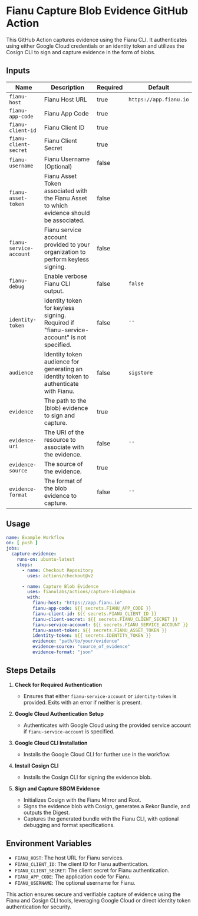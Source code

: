 # Fianu Capture Blob Evidence GitHub Action

This GitHub Action captures evidence using the Fianu CLI. It authenticates using either Google Cloud credentials or an
identity token and utilizes the Cosign CLI to sign and capture evidence in the form of blobs.

## Inputs

| Name                    | Description                                                                               | Required | Default                |
|-------------------------|-------------------------------------------------------------------------------------------|----------|------------------------|
| `fianu-host`            | Fianu Host URL                                                                            | true     | `https://app.fianu.io` |
| `fianu-app-code`        | Fianu App Code                                                                            | true     |                        |
| `fianu-client-id`       | Fianu Client ID                                                                           | true     |                        |
| `fianu-client-secret`   | Fianu Client Secret                                                                       | true     |                        |
| `fianu-username`        | Fianu Username (Optional)                                                                 | false    |                        |
| `fianu-asset-token`     | Fianu Asset Token associated with the Fianu Asset to which evidence should be associated. | false    |                        |
| `fianu-service-account` | Fianu service account provided to your organization to perform keyless signing.           | false    |                        |
| `fianu-debug`           | Enable verbose Fianu CLI output.                                                          | false    | `false`                |
| `identity-token`        | Identity token for keyless signing. Required if "fianu-service-account" is not specified. | false    | `''`                   |
| `audience`              | Identity token audience for generating an identity token to authenticate with Fianu.      | false    | `sigstore`             |
| `evidence`              | The path to the (blob) evidence to sign and capture.                                      | true     |                        |
| `evidence-uri`          | The URI of the resource to associate with the evidence.                                   | false    | `''`                   |
| `evidence-source`       | The source of the evidence.                                                               | true     |                        |
| `evidence-format`       | The format of the blob evidence to capture.                                               | false    | `''`                   |

## Usage

```yaml
name: Example Workflow
on: [ push ]
jobs:
  capture-evidence:
    runs-on: ubuntu-latest
    steps:
      - name: Checkout Repository
        uses: actions/checkout@v2

      - name: Capture Blob Evidence
        uses: fianulabs/actions/capture-blob@main
        with:
          fianu-host: "https://app.fianu.io"
          fianu-app-code: ${{ secrets.FIANU_APP_CODE }}
          fianu-client-id: ${{ secrets.FIANU_CLIENT_ID }}
          fianu-client-secret: ${{ secrets.FIANU_CLIENT_SECRET }}
          fianu-service-account: ${{ secrets.FIANU_SERVICE_ACCOUNT }}
          fianu-asset-token: ${{ secrets.FIANU_ASSET_TOKEN }}
          identity-token: ${{ secrets.IDENTITY_TOKEN }}
          evidence: "path/to/your/evidence"
          evidence-source: "source_of_evidence"
          evidence-format: "json"
```

## Steps Details

1. **Check for Required Authentication**
    - Ensures that either `fianu-service-account` or `identity-token` is provided. Exits with an error if neither is
      present.

2. **Google Cloud Authentication Setup**
    - Authenticates with Google Cloud using the provided service account if `fianu-service-account` is specified.

3. **Google Cloud CLI Installation**
    - Installs the Google Cloud CLI for further use in the workflow.

4. **Install Cosign CLI**
    - Installs the Cosign CLI for signing the evidence blob.

5. **Sign and Capture SBOM Evidence**
    - Initializes Cosign with the Fianu Mirror and Root.
    - Signs the evidence blob with Cosign, generates a Rekor Bundle, and outputs the Digest.
    - Captures the generated bundle with the Fianu CLI, with optional debugging and format specifications.

## Environment Variables

- `FIANU_HOST`: The host URL for Fianu services.
- `FIANU_CLIENT_ID`: The client ID for Fianu authentication.
- `FIANU_CLIENT_SECRET`: The client secret for Fianu authentication.
- `FIANU_APP_CODE`: The application code for Fianu.
- `FIANU_USERNAME`: The optional username for Fianu.

This action ensures secure and verifiable capture of evidence using the Fianu and Cosign CLI tools, leveraging Google
Cloud or direct identity token authentication for security.